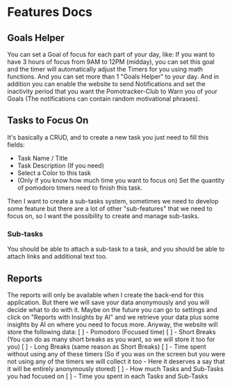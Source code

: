 # Features Docs

## Goals Helper
You can set a Goal of focus for each part of your day, like: If you want to have 3 hours of focus from 9AM to 12PM (midday), you can set this goal and the timer will automatically adjust the Timers for you using math functions. And you can set more than 1 "Goals Helper" to your day.
And in addition you can enable the website to send Notifications and set the inactivity period that you want the Pomotracker-Club to Warn you of your Goals (The notifications can contain random motivational phrases).

## Tasks to Focus On
It's basically a CRUD, and to create a new task you just need to fill this fields:
- Task Name / Title
- Task Description (If you need)
- Select a Color to this task
- (Only if you know how much time you want to focus on) Set the quantity of pomodoro timers need to finish this task.

Then I want to create a sub-tasks system, sometimes we need to develop some feature but there are a lot of other "sub-features" that we need to focus on, so I want the possibility to create and manage sub-tasks.

### Sub-tasks
You should be able to attach a sub-task to a task, and you should be able to attach links and additional text too.


## Reports
The reports will only be available when I create the back-end for this application. But there we will save your data anonymously and you will decide what to do with it. Maybe on the future you can go to settings and click on "Reports with Insights by AI" and we retrieve your data plus some insights by AI on where you need to focus more.
Anyway, the website will store the following data:
[ ] - Pomodoro (Focused time)
[ ] - Short Breaks (You can do as many short breaks as you want, so we will store it too for you)
[ ] - Long Breaks (same reason as Short Breaks)
[ ] - Time spent without using any of these timers (So if you was on the screen but you were not using any of the timers we will collect it too - Here it deserves a say that it will be entirely anonymously stored)
[ ] - How much Tasks and Sub-Tasks you had focused on
[ ] - Time you spent in each Tasks and Sub-Tasks




